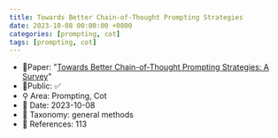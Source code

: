 ```yaml
---
title: Towards Better Chain-of-Thought Prompting Strategies
date: 2023-10-08 00:00:00 +0800
categories: [prompting, cot]
tags: [prompting, cot]
---
```


- 📙Paper: "[Towards Better Chain-of-Thought Prompting Strategies: A Survey](https://www.semanticscholar.org/paper/Towards-Better-Chain-of-Thought-Prompting-A-Survey-Yu-He/12a4c41b087629548b07d0dadb9da05147fa4f81)"
- 🔑Public: ✅
- ⚲ Area: Prompting, Cot
- 📅 Date: 2023-10-08
- 🔎 Taxonomy: general methods
- 📝 References: 113
